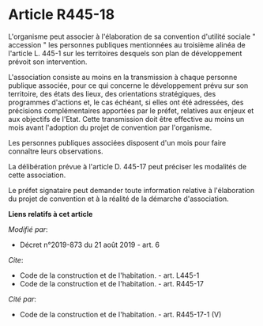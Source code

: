 # Article R445-18

L'organisme peut associer à l'élaboration de sa convention d'utilité sociale " accession " les personnes publiques
mentionnées au troisième alinéa de l'article L. 445-1 sur les territoires desquels son plan de développement prévoit son
intervention.

L'association consiste au moins en la transmission à chaque personne publique associée, pour ce qui concerne le développement
prévu sur son territoire, des états des lieux, des orientations stratégiques, des programmes d'actions et, le cas échéant, si
elles ont été adressées, des précisions complémentaires apportées par le préfet, relatives aux enjeux et aux objectifs de
l'Etat. Cette transmission doit être effective au moins un mois avant l'adoption du projet de convention par l'organisme.

Les personnes publiques associées disposent d'un mois pour faire connaître leurs observations.

La délibération prévue à l'article D. 445-17 peut préciser les modalités de cette association.

Le préfet signataire peut demander toute information relative à l'élaboration du projet de convention et à la réalité de la
démarche d'association.

**Liens relatifs à cet article**

_Modifié par_:

  - Décret n°2019-873 du 21 août 2019 - art. 6

_Cite_:

  - Code de la construction et de l'habitation. - art. L445-1
  - Code de la construction et de l'habitation. - art. R445-17

_Cité par_:

  - Code de la construction et de l'habitation. - art. R445-17-1 (V)
